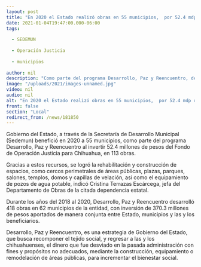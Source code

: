 ```yaml
---
layout: post
title: "En 2020 el Estado realizó obras en 55 municipios,  por 52.4 mdp del Fondo de Operación Justicia"
date: 2021-01-04T19:47:00.000-06:00
tags:
  
  - SEDEMUN
  
  - Operación Justicia
  
  - municipios
  
author: nil
description: "Como parte del programa Desarrollo, Paz y Reencuentro, de 2018 a 2020 se realizaron en total 418 obras en beneficio de 62 municipios, con inversión de 370.3 mdp"
image: "/uploads/2021/images-unnamed.jpg"
video: nil
audio: nil
alt: "En 2020 el Estado realizó obras en 55 municipios,  por 52.4 mdp del Fondo de Operación Justicia"
front: false
section: "Local"
redirect_from: /news/181850
---
```


Gobierno del Estado, a través de la Secretaría de Desarrollo Municipal (Sedemun) benefició en 2020 a 55 municipios, como parte del programa Desarrollo, Paz y Reencuentro al invertir 52.4 millones de pesos del Fondo de Operación Justicia para Chihuahua, en 113 obras.

Gracias a estos recursos, se logró la rehabilitación y construcción de espacios, como cercos perimetrales de áreas públicas, plazas, parques, salones, templos, domos y capillas de velación, así como el equipamiento de pozos de agua potable, indicó Cristina Terrazas Escárcega, jefa del Departamento de Obras de la citada dependencia estatal.

Durante los años del 2018 al 2020, Desarrollo, Paz y Reencuentro desarrolló 418 obras en 62 municipios de la entidad, con inversión de 370.3 millones de pesos aportados de manera conjunta entre Estado, municipios y las y los beneficiarios.

Desarrollo, Paz y Reencuentro, es una estrategia de Gobierno del Estado, que busca recomponer el tejido social, y regresar a las y los chihuahuenses, el dinero que fue desviado en la pasada administración con fines y propósitos no adecuados, mediante la construcción, equipamiento o remodelación de áreas públicas, para incrementar el bienestar social.